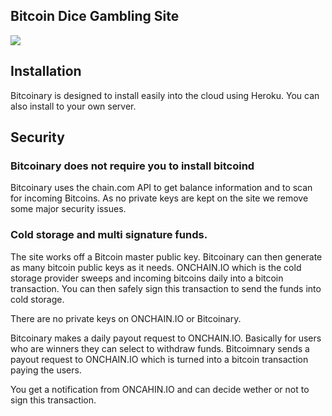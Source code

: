 ## Bitcoin Dice Gambling Site

![](http://i.imgur.com/8hU1K2e.png)

## Installation

Bitcoinary is designed to install easily into the cloud using Heroku. You can also install to your own server.

## Security

### Bitcoinary does not require you to install bitcoind

Bitcoinary uses the chain.com API to get balance information and to scan for incoming Bitcoins. As no private keys are kept on the site we remove some major security issues.

### Cold storage and multi signature funds.

The site works off a Bitcoin master public key. Bitcoinary can then generate as many bitcoin public keys as it needs. ONCHAIN.IO which is the cold storage provider sweeps and incoming bitcoins daily into a bitcoin transaction. You can then safely sign this transaction to send the funds into cold storage.

There are no private keys on ONCHAIN.IO or Bitcoinary.

Bitcoinary makes a daily payout request to ONCHAIN.IO. Basically for users who are winners they can select to withdraw funds. Bitcoimnary sends a payout request to ONCHAIN.IO which is turned into a bitcoin transaction paying the users.

You get a notification from ONCAHIN.IO and can decide wether or not to sign this transaction.

